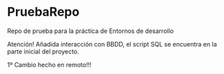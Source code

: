 # PruebaRepo
Repo de prueba para la práctica de Entornos de desarrollo

Atención! Añadida interacción con BBDD, el script SQL se encuentra en la parte inicial del proyecto.

1º Cambio hecho en remoto!!!
